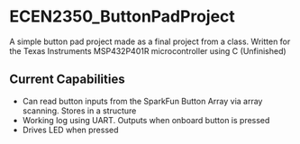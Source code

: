 # ECEN2350_ButtonPadProject
A simple button pad project made as a final project from a class.  Written for the Texas Instruments MSP432P401R microcontroller using C (Unfinished)

## Current Capabilities
* Can read button inputs from the SparkFun Button Array via array scanning.  Stores in a structure
* Working log using UART.  Outputs when onboard button is pressed
* Drives LED when pressed
